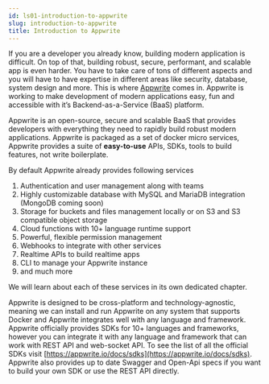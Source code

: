 ```yaml
---
id: ls01-introduction-to-appwrite
slug: introduction-to-appwrite
title: Introduction to Appwrite
---
```


If you are a developer you already know, building modern application is difficult. On top of that, building robust, secure, performant, and scalable app is even harder. You have to take care of tons of different aspects and you will have to have expertise in different areas like security, database, system design and more. This is where [Appwrite](https://appwrite.io) comes in. Appwrite is working to make development of modern applications easy, fun and accessible with it’s Backend-as-a-Service (BaaS) platform.

Appwrite is an open-source, secure and scalable BaaS that provides developers with everything they need to rapidly build robust modern applications. Appwrite is packaged as a set of docker micro services, Appwrite provides a suite of **easy-to-use** APIs, SDKs, tools to build features, not write boilerplate.

By default Appwrite already provides following services

1. Authentication and user management along with teams
2. Highly customizable database with MySQL and MariaDB integration (MongoDB coming soon)
3. Storage for buckets and files management locally or on S3 and S3 compatible object storage
4. Cloud functions with 10+ language runtime support
5. Powerful, flexible permission management
6. Webhooks to integrate with other services
7. Realtime APIs to build realtime apps
8. CLI to manage your Appwrite instance
9. and much more

We will learn about each of these services in its own dedicated chapter.

Appwrite is designed to be cross-platform and technology-agnostic, meaning we can install and run Appwrite on any system that supports Docker and Appwrite integrates well with any language and framework. Appwrite officially provides SDKs for 10+ languages and frameworks, however you can integrate it with any language and framework that can work with REST API and web-socket API. To see the list of all the official SDKs visit [https://appwrite.io/docs/sdks](https://appwrite.io/docs/sdks). Appwrite also provides up to date Swagger and Open-Api specs if you want to build your own SDK or use the REST API directly.
